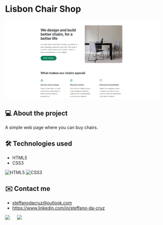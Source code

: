 # Lisbon Chair Shop
![Product Preview](/assets/github/lisbon-chair-shop-readme.png)

## 💻 About the project
A simple web page where you can buy chairs. 

## 🛠 Technologies used
- HTML5
- CSS3

![HTML5](https://img.shields.io/badge/HTML5-E34F26?style=for-the-badge&logo=html5&logoColor=white)
![CSS3](https://img.shields.io/badge/CSS3-1572B6?style=for-the-badge&logo=css3&logoColor=white)

## ✉️ Contact me
- steffanodacruz@outlook.com
- https://www.linkedin.com/in/steffano-da-cruz

<a href="mailto:steffanodacruz@outlook.com"><img src="https://img.shields.io/badge/Outlook-blue?style=for-the-badge&logo=microsoftoutlook" style="margin-right: 2vw" target="_blank"></a>
<a href="https://www.linkedin.com/in/steffano-da-cruz/" target="_blank"><img src="https://img.shields.io/badge/-LinkedIn-%230077B5?style=for-the-badge&logo=linkedin&logoColor=white" style="margin-right: 2vw" target="_blank"></a>
